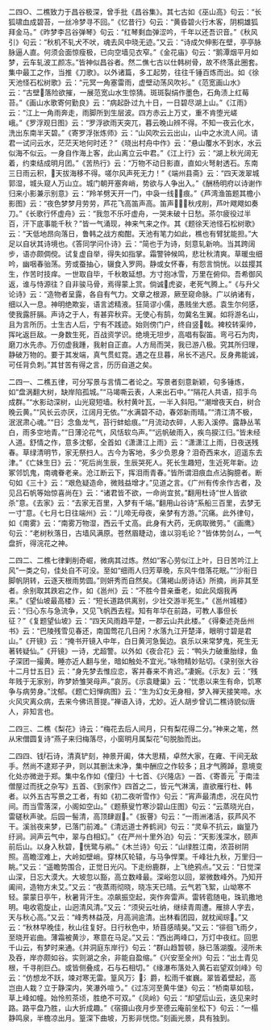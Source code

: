 <!-- { "loadSidebar": true } -->
二四○、二樵致力于昌谷极深，曾手批《昌谷集》。其七古如《巫山高》句云：“长狐啸血成碧苔，一丝冷梦寻不回。”《忆昔行》句云：“黄昏碧火行木客，阴桐雄狐拜金马。”《昨梦李吕谷弹琴》句云：“红琴剩血弹涩吟，千年以还吾识音。”《秋风引》句云：“秋机不轧犬不吠，魂去风中晓无迹。”又云：“诗成欠伸影在壁，亭亭脉脉逼人直。何须会面惊瘦极，已向空墙见衣窄。”《金花庙》句云：“鹅潭烟平月如梦，云车轧波工颜冻。”皆神似昌谷者。然二僬七古以仕韩树骨，故不终落此圈套。集中最工之作，当推《刀歌》。以外诸篇，多工起势，往往千锤百炼而出。如《徐天池怪石松树歌》云：“元冥一角塞雷雨，虚壁动荡风吹衫。”《范宽画山水》云：“古壁落险欲摧，一展范宽山水生惊猜。斑斑裂绢作墨色，石角渍上红莓苔。”《画山水歌寄何勤良》云：“病起卧过九十日，一日碧尽湖上山。”《江雨》云：“江上一角雨奔走，雨脚所到生层波。四方赤云上万丈，重不肯堕光嵯峨。”《罗浮观日图》云：“罗浮欲雨天突兀，暮云晚山辨不得。不知一夜云化水，洗出东南半天碧。”《寄罗浮张炼师》云：“山风吹云云出山，山中之水流人间。请君一试问云水，茫茫天地何时还？”《晓出村舟中作》云：“悬山覆水不到水，水云似海不似云。一身自作海上客，此山离立云中君。”《江上行》云：“湖上秋光阔无着，约束结成明月团。”《苦热行》云：“万物不动日影直，直如火弩射透石。东南三日雨云积，天拔海移不得。嗟尔风声死无力！”《端州县斋》云：“四天泼翠城郭湿，城头窥人万山立。城门朝开塞奔峭，势欲与人争出入。”《酬杨明府以诗谢作归来小影兼示别意》云：“羚羊劈天开一门，中袅一线痕。”《芦湾渔笛题其檐小影图》云：“夜色梦梦月劳劳，芦花飞高笛声高。笛声秋戌削，芦叶飕飕如奏刀。”《长歌行怀虚舟》云：“我忽不乐吁虚舟，一哭未破十日愁。茶尔疲役过半百，汗下底事能千秋？”皆一气涌现，神来气来之作。其《题徐天池怪石松树歌》云：“天低地昂向落日，鲁韩之战方痴酣。天池有笔力如此，樵也有臂犹能担。”大足以自状其诗境也。《答同学问仆诗》云：“简也于为诗，刻意轧新响。当其跨阔步，语亦颇倜傥。试复虚自举，得失如指掌。霜警钟候鸣，悲壮秋清爽。草暖虫细吟，幽咽春骀荡。劳或蚕抽心，辍食入罗网。静或女怀春，有怨言惝恍。以兹撄其生，作苦时技痒。一世取自毕，千秋敢延想。方寸抱冰雪，万里在俯仰。吾希御风返，谁与恃源往？自非骏马骨，焉得蒙上赏。倘诚虎姿，老死气腾上。”《与升父论诗》云：“造物者呈露，各自有气力。文章之根源，厥至窥命脉。广以纳诸有，细以入一息。神明绝欺妄，语言滤精液。狂简谬小儒，愚贱坐大惑。袁生尔何感，使我露肝膈。声诗之于人，有甚弈秋弈。无使心有鹄，勿冀名生翼。如将游名山，且为言所历。士生古人后，宁有不践迹。始则傍门户，终自竖戟。裨校转渠帅，挥叱返巨敌。一身数生死，百战资学识。绝境无坦步，高唱有裂笛。弯弓石为肉，磨刀水先赤。万仞虚我踵，我射自正直。人方局而哭，我已游八极。究其所归理，静破万物的。要于其发端，真气贯虹霓。遇之在旦暮，帛长不逃尺。反身弗能诚，可任背负刺。”其甘苦有得之言，历历自道之矣。

二四一、二樵五律，可分写景与言情二者论之。写景者刻意新颖，句多锤炼，如“盘涡翻大树，缺岸陷孤城。”“马竭嘶云表，人来出石中。”“隔花人共语，招手鸟成群。”“水影动深树，山光窥短墙。秋村黄叶瓦，一半入斜阳。”“潮增夜天白，树合晚云黄。”“风长云亦厌，江阔月无依。”“水满碧不动，春郊新雨晴。”“清江清不极，泯泯肃心魂。”“日氵念鱼龙气，苔行蚌蛤痕。”“月流动衣碎，人影入溪停。露静丛苇白，雨多空地青。”“日薄沦花气，风恬软鸟声。”“远帆破雨入，疾鸟捩江归。”皆未经人道。舒情之作，意多沈郁，全首如《潇潇江上雨》云：“潇潇江上雨，日夜送残春。草绿清明节，家无祭扫人。古今为客地，多少负恩身？泪奇西来水，迢遥东去津。”《亡妹生日》云：“死后尚生辰，生辰哭死人。死长生趣短，生近死年新。边冢邻饥鬼，南魂眷老亲。沧江断云下，挥泪雨青春。”皆所谓泪痕血点沾胸臆者。断句如《三十》云：“艰危疑造命，微贱益增才。”见道之言。《广州有传余作古者，及见吕石帆等始惊喜尚在》云：“诸君皆不欲，一命尚宜贫。”翻用杜诗“世人皆欲杀”意。《去家》云：“去家无百里，入梦有千端。”翻用山谷诗“系船三百里，去梦无一寸”意。《七月七日往端州》云：“儿啼无母夜，亲梦有方游。”沉痛。此外律句，如《南雾》云：“南雾万物湿，西云千丈高。此身有大药，无病取微劳。”《画鹰》句云：“老树秋落日，古墙风满原。苍然眉睫动，谁以羽毛论？”皆体势剑ㄙ，一气盘折，得浣花之神。

二四二、二樵七律剿削奇崛，微病其过炼。然如“客心劳似江上叶，日日苦吟江上风”一类之句，佳处自不可没。至如“细雨人归芳草晚，东风牛借落花眠。”“沙衔日脚帆阴转，云逐天根雨势圆。”则妍秀而自然矣。《蒲褐山房诗话》所摘，尚非其至者。余别取其跌宕之作，如《邕州》云：“不胜今昔亲垂老，如此风烟我再来。”《望仙坡最高楼》云：“短长道路供离别，少壮交游半死生。”《邕州城楼》云：“归心东与急流争，又见飞帆西去程。知有年华在前路，可教人事但长征？”《复题望仙坡》云：“四天风雨趋平楚，一郡云山共此楼。”《得秦述尧岳州书》云：“巴陵残雪见春还，南国莺花几日闲？水落九江开楚泽，眼明寸碧是君山。”《开镜》云：“掩书开镜入中年，白日黄河急鬓边。哀乐以来常梦鬼，死生无著转疑仙。”《开镜》一诗，尤超警。以外如《夜合花》云：“鸭头力破重胎绿，鱼子深团一撮黄。睡亦近人翻与坐，暗如触处不宜光。”咏物精妙贴切。《录别张大谷十二月廿五日》云：“身先梦去惟应恋，客并春来不肯迟。”凄婉。《示友》云：“残年贱于无家别，昨梦娇雏哭母声。”哀厉。《示袁睫巢》云：“忧患以来生有命，饥寒争与病劳身。”沈郁。《题亡妇惮病图》云：“生为幻女无身相，梦入禅天接笑啼。水火风灾离众病，去来今佛讯菩提。”禅语入诗，尤妙。近人胡步曾讥二樵诗貌似唐人，非知言也。

二四三、二樵《梨花》诗云：“梅花去后人间月，只有梨花得二分。”神来之笔，然从宋僧圆复诗“燕子来归梅落尽，小窗明月属梨花”句脱胎而出。

二四四、钱石诗，清真铲刻，神景开阖，体大思精，卓然大家，在雍、干间无敌手。然尚不逮郑子尹，则以其删汰未净，集中酬应之作较多；且才气腾踔，意境变化处亦微逊于郑。集中名作如《僮归》十七首、《兴隆店》一首、《寄善元于南洼僧屋过而抚之杂写》五首、《到家作》四首之二，皆元气淋漓，直欲雁行杜、韩者。以外五古写景之工者，有如《初二夜听雪作》句云：“宵声最清虑，况在风竹间。而当雪落深，小阁如空山。”《题蔡叟竹寒沙碧山庄图》句云：“云蒸晓光白，雷磋秋声驶。后园一髻清，高顶肆遐。”《扳罾》句云：“一雨洲渚活，荻芦风不干。溪翁夜来梦，已落门前滩。”《清远道士养鹤涧》句云：“灵阜不抗云，幽篁乃纡涧。涧声云气中，翠与白相幻。”《在严州十里外泊》句云：“天影浅深水，颐声前后山。以身入秋碧，恍鹭与鹇。”《木兰诗》句云：“山绿胜江南，浓苔树阴照。高瞻涩难上，大岭如壁峭。穿林仄轮辕，与马争悍栗。千峰壮九秋，万里归一眺。”又云：“遥瞻势围合，正觉日光闪。下走纷鹿群，上飞绝鸦点。”又云：“日觉深山深，日忘大漠大。大坡忽以豁，高立数峰最。深峪忽以回，翠微数峰外。乃知开阖间，造物方未艾。”又云：“夜蒸雨彻晓，晓冻天已晴。云气若飞絮，山坳寒不轻。蒙蒙日亭午，秋暑背汗生。凉飙振空起，突作奔雷声。雷转雹随电，珠玑撒地明。电收雹旋止，山迥清风清。”又云：“须臾云吐纳，继续青周遭。雁排人字去，天与秋心高。”又云：“峰秀林益茂，月高涧逾清。出林看团园，就枕闻琮。”又云：“秋林早晚佳，秋山往复好。日行秋色中，矫苜感晴昊。”又云：“徘徊飞雨夕，至晓开岩曲。薄霜被黄沙，寒意在马足。”又云：“西出两峰口，万灯中夜红。回思千山云，有梦时来通。《并洞庭东岸行》句云：“群山趋暂顿，脉已落湖腹。浸所未及吞，岸亦颇如谷。实则湖之余，非能自盈缩。”《兴安至全州》句云：“出土青见根，千寻削巨凸。或皆侧叠成，石与石相切。”《缘瀑布落处入黄石岩望双剑峰》句云：“仿想龙不跃，竦对寒无雷。篁风万氵氵爵，松雨千崔巍。翠皆着壁起，高岂由人栽？立于静深内，笑瀑外喧う。”《过冻河至黄牛堡》句云：“桥南草如毯，草上峰如幢。始怜煎茶顷，胜绝不可双。”《凤岭》句云：“却望后山云，迭见来时路。路平盘乃胜，山大折成趣。”《宿摄山夜月步至德云庵前坐松下》句云：“一榻静鸣泉，半檐凉出月。篁深下曲坡，万影非恍惚。”刻画光景，具有独到。

